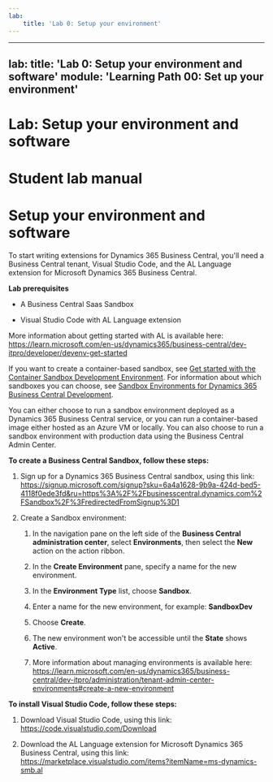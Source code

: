 ```yaml
---
lab:
    title: 'Lab 0: Setup your environment'
---
```


---
lab:
    title: 'Lab 0: Setup your environment and software'
    module: 'Learning Path 00: Set up your environment'
---


# Lab: Setup your environment and software
# Student lab manual

Setup your environment and software
===================================

To start writing extensions for Dynamics 365 Business Central, you'll need a
Business Central tenant, Visual Studio Code, and the AL Language extension for
Microsoft Dynamics 365 Business Central.

**Lab prerequisites**

-   A Business Central Saas Sandbox

-   Visual Studio Code with AL Language extension

More information about getting started with AL is available here:
<https://learn.microsoft.com/en-us/dynamics365/business-central/dev-itpro/developer/devenv-get-started>

If you want to create a container-based sandbox, see [Get started with the
Container Sandbox Development
Environment](https://learn.microsoft.com/en-us/dynamics365/business-central/dev-itpro/developer/devenv-get-started-container-sandbox).
For information about which sandboxes you can choose, see [Sandbox Environments
for Dynamics 365 Business Central
Development](https://learn.microsoft.com/en-us/dynamics365/business-central/dev-itpro/developer/devenv-sandbox-overview).

You can either choose to run a sandbox environment deployed as a Dynamics 365
Business Central service, or you can run a container-based image either hosted
as an Azure VM or locally. You can also choose to run a sandbox environment with
production data using the Business Central Admin Center.

**To create a Business Central Sandbox, follow these steps:**

1.  Sign up for a Dynamics 365 Business Central sandbox, using this link:
    <https://signup.microsoft.com/signup?sku=6a4a1628-9b9a-424d-bed5-4118f0ede3fd&ru=https%3A%2F%2Fbusinesscentral.dynamics.com%2FSandbox%2F%3FredirectedFromSignup%3D1>

2.  Create a Sandbox environment:

    1.  In the navigation pane on the left side of the **Business Central
        administration center**, select **Environments**, then select the
        **New** action on the action ribbon.

    2.  In the **Create Environment** pane, specify a name for the new
        environment.

    3.  In the **Environment Type** list, choose **Sandbox**.

    4.  Enter a name for the new environment, for example: **SandboxDev**

    5.  Choose **Create**.

    6.  The new environment won't be accessible until the **State** shows
        **Active**.

    7.  More information about managing environments is available here:
        <https://learn.microsoft.com/en-us/dynamics365/business-central/dev-itpro/administration/tenant-admin-center-environments#create-a-new-environment>

**To install Visual Studio Code, follow these steps:**

1.  Download Visual Studio Code, using this link:
    <https://code.visualstudio.com/Download>

2.  Download the AL Language extension for Microsoft Dynamics 365 Business
    Central, using this link:
    <https://marketplace.visualstudio.com/items?itemName=ms-dynamics-smb.al>
